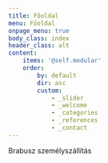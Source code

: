 ```yaml
---
title: Főoldal
menu: Főoldal
onpage_menu: true
body_class: index
header_class: alt
content:
    items: '@self.modular'
    order:
        by: default
        dir: asc
        custom:
            - _slider
            - _welcome
            - _categories
            - _references
            - _contact
---
```


Brabusz személyszállítás